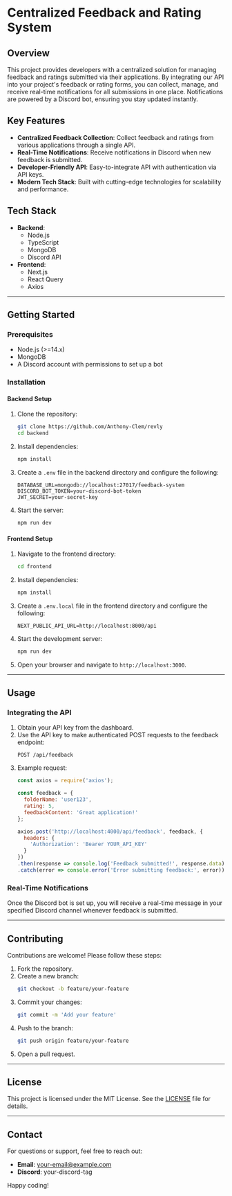 # Centralized Feedback and Rating System

## Overview
This project provides developers with a centralized solution for managing feedback and ratings submitted via their applications. By integrating our API into your project's feedback or rating forms, you can collect, manage, and receive real-time notifications for all submissions in one place. Notifications are powered by a Discord bot, ensuring you stay updated instantly.

## Key Features
- **Centralized Feedback Collection**: Collect feedback and ratings from various applications through a single API.
- **Real-Time Notifications**: Receive notifications in Discord when new feedback is submitted.
- **Developer-Friendly API**: Easy-to-integrate API with authentication via API keys.
- **Modern Tech Stack**: Built with cutting-edge technologies for scalability and performance.

## Tech Stack
- **Backend**:
  - Node.js
  - TypeScript
  - MongoDB
  - Discord API
- **Frontend**:
  - Next.js
  - React Query
  - Axios

---

## Getting Started

### Prerequisites
- Node.js (>=14.x)
- MongoDB
- A Discord account with permissions to set up a bot

### Installation

#### Backend Setup
1. Clone the repository:
   ```bash
   git clone https://github.com/Anthony-Clem/revly
   cd backend
   ```
2. Install dependencies:
   ```bash
   npm install
   ```
3. Create a `.env` file in the backend directory and configure the following:
   ```env
   DATABASE_URL=mongodb://localhost:27017/feedback-system
   DISCORD_BOT_TOKEN=your-discord-bot-token
   JWT_SECRET=your-secret-key
   ```
4. Start the server:
   ```bash
   npm run dev
   ```

#### Frontend Setup
1. Navigate to the frontend directory:
   ```bash
   cd frontend
   ```
2. Install dependencies:
   ```bash
   npm install
   ```
3. Create a `.env.local` file in the frontend directory and configure the following:
   ```env
   NEXT_PUBLIC_API_URL=http://localhost:8000/api
   ```
4. Start the development server:
   ```bash
   npm run dev
   ```
5. Open your browser and navigate to `http://localhost:3000`.

---

## Usage

### Integrating the API
1. Obtain your API key from the dashboard.
2. Use the API key to make authenticated POST requests to the feedback endpoint:
   ```http
   POST /api/feedback
   ```
3. Example request:
   ```javascript
   const axios = require('axios');

   const feedback = {
     folderName: 'user123',
     rating: 5,
     feedbackContent: 'Great application!'
   };

   axios.post('http://localhost:4000/api/feedback', feedback, {
     headers: {
       'Authorization': 'Bearer YOUR_API_KEY'
     }
   })
   .then(response => console.log('Feedback submitted!', response.data))
   .catch(error => console.error('Error submitting feedback:', error));
   ```

### Real-Time Notifications
Once the Discord bot is set up, you will receive a real-time message in your specified Discord channel whenever feedback is submitted.

---

## Contributing
Contributions are welcome! Please follow these steps:
1. Fork the repository.
2. Create a new branch:
   ```bash
   git checkout -b feature/your-feature
   ```
3. Commit your changes:
   ```bash
   git commit -m 'Add your feature'
   ```
4. Push to the branch:
   ```bash
   git push origin feature/your-feature
   ```
5. Open a pull request.

---

## License
This project is licensed under the MIT License. See the [LICENSE](LICENSE) file for details.

---

## Contact
For questions or support, feel free to reach out:
- **Email**: your-email@example.com
- **Discord**: your-discord-tag

Happy coding!

